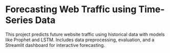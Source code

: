# Forecasting Web Traffic using Time-Series Data
This project predicts future website traffic using historical data with models like Prophet and LSTM. Includes data preprocessing, evaluation, and a Streamlit dashboard for interactive forecasting.

